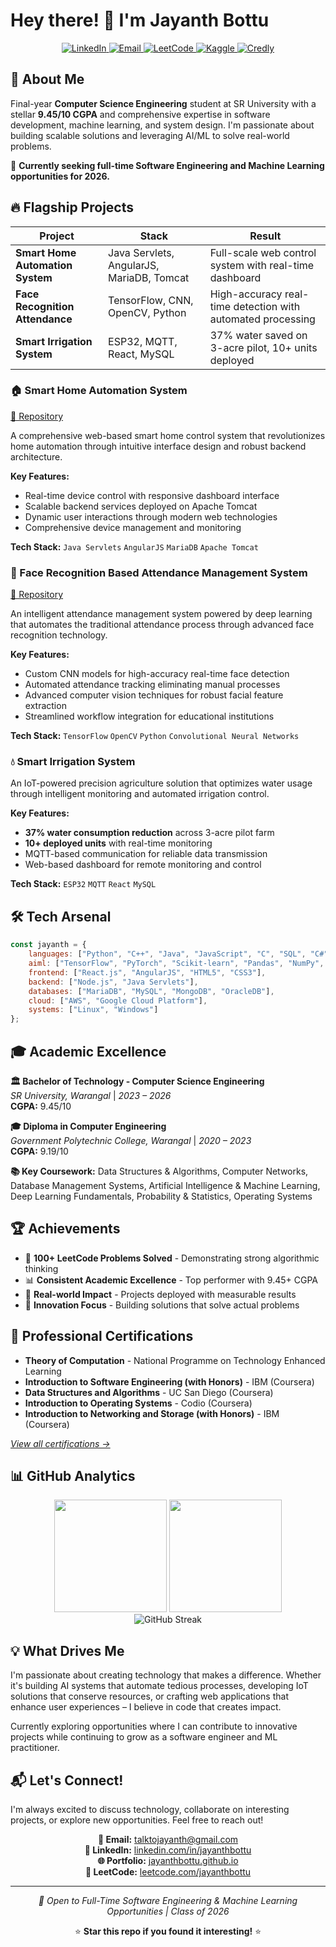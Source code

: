 # Hey there! 👋 I'm Jayanth Bottu

<p align="center">
  <a href="https://www.linkedin.com/in/jayanthbottu">
    <img src="https://img.shields.io/badge/LinkedIn-0077B5?style=for-the-badge&logo=linkedin&logoColor=white" alt="LinkedIn"/>
  </a>
  <a href="mailto:talktojayanth@gmail.com">
    <img src="https://img.shields.io/badge/Email-D14836?style=for-the-badge&logo=gmail&logoColor=white" alt="Email"/>
  </a>
  <a href="https://leetcode.com/jayanthbottu">
    <img src="https://img.shields.io/badge/LeetCode-FFA116?style=for-the-badge&logo=leetcode&logoColor=black" alt="LeetCode"/>
  </a>
  <a href="https://www.kaggle.com/jayanthbottu">
    <img src="https://img.shields.io/badge/Kaggle-20BEFF?style=for-the-badge&logo=kaggle&logoColor=white" alt="Kaggle"/>
  </a>
  <a href="https://credly.com/users/jayanthbottu">
    <img src="https://img.shields.io/badge/Credly-FF6B35?style=for-the-badge&logo=credly&logoColor=white" alt="Credly"/>
  </a>
</p>

## 🚀 About Me

Final-year **Computer Science Engineering** student at SR University with a stellar **9.45/10 CGPA** and comprehensive expertise in software development, machine learning, and system design. I'm passionate about building scalable solutions and leveraging AI/ML to solve real-world problems.

🎯 **Currently seeking full-time Software Engineering and Machine Learning opportunities for 2026.**

## 🔥 Flagship Projects
| Project | Stack | Result |
|---------|-------|--------|
| **Smart Home Automation System** | Java Servlets, AngularJS, MariaDB, Tomcat | Full-scale web control system with real-time dashboard |
| **Face Recognition Attendance** | TensorFlow, CNN, OpenCV, Python | High-accuracy real-time detection with automated processing |
| **Smart Irrigation System** | ESP32, MQTT, React, MySQL | 37% water saved on 3-acre pilot, 10+ units deployed |

### 🏠 Smart Home Automation System
[🔗 Repository](https://github.com/jayanthbottu/SMART-HOME-AUTOMATION-SYSTEM)

A comprehensive web-based smart home control system that revolutionizes home automation through intuitive interface design and robust backend architecture.

**Key Features:**
- Real-time device control with responsive dashboard interface
- Scalable backend services deployed on Apache Tomcat
- Dynamic user interactions through modern web technologies
- Comprehensive device management and monitoring

**Tech Stack:** `Java Servlets` `AngularJS` `MariaDB` `Apache Tomcat`

### 👤 Face Recognition Based Attendance Management System  
[🔗 Repository](https://github.com/jayanthbottu/AIML-PROJECT)

An intelligent attendance management system powered by deep learning that automates the traditional attendance process through advanced face recognition technology.

**Key Features:**
- Custom CNN models for high-accuracy real-time face detection
- Automated attendance tracking eliminating manual processes  
- Advanced computer vision techniques for robust facial feature extraction
- Streamlined workflow integration for educational institutions

**Tech Stack:** `TensorFlow` `OpenCV` `Python` `Convolutional Neural Networks`

### 💧 Smart Irrigation System

An IoT-powered precision agriculture solution that optimizes water usage through intelligent monitoring and automated irrigation control.

**Key Features:**
- **37% water consumption reduction** across 3-acre pilot farm
- **10+ deployed units** with real-time monitoring
- MQTT-based communication for reliable data transmission
- Web-based dashboard for remote monitoring and control

**Tech Stack:** `ESP32` `MQTT` `React` `MySQL`

## 🛠️ Tech Arsenal

```javascript
const jayanth = {
    languages: ["Python", "C++", "Java", "JavaScript", "C", "SQL", "C#"],
    aiml: ["TensorFlow", "PyTorch", "Scikit-learn", "Pandas", "NumPy", "NLTK", "CNN", "OpenCV"],
    frontend: ["React.js", "AngularJS", "HTML5", "CSS3"],
    backend: ["Node.js", "Java Servlets"],
    databases: ["MariaDB", "MySQL", "MongoDB", "OracleDB"],
    cloud: ["AWS", "Google Cloud Platform"],
    systems: ["Linux", "Windows"]
};
```

## 🎓 Academic Excellence

**🏛️ Bachelor of Technology - Computer Science Engineering**  
*SR University, Warangal* | *2023 – 2026*  
**CGPA:** 9.45/10

**🎓 Diploma in Computer Engineering**  
*Government Polytechnic College, Warangal* | *2020 – 2023*  
**CGPA:** 9.19/10

**📚 Key Coursework:** Data Structures & Algorithms, Computer Networks, Database Management Systems, Artificial Intelligence & Machine Learning, Deep Learning Fundamentals, Probability & Statistics, Operating Systems

## 🏆 Achievements

- 🧠 **100+ LeetCode Problems Solved** - Demonstrating strong algorithmic thinking
- 📊 **Consistent Academic Excellence** - Top performer with 9.45+ CGPA
- 🌱 **Real-world Impact** - Projects deployed with measurable results
- 🚀 **Innovation Focus** - Building solutions that solve actual problems

## 📜 Professional Certifications

- **Theory of Computation** - National Programme on Technology Enhanced Learning
- **Introduction to Software Engineering (with Honors)** - IBM (Coursera)
- **Data Structures and Algorithms** - UC San Diego (Coursera)
- **Introduction to Operating Systems** - Codio (Coursera)
- **Introduction to Networking and Storage (with Honors)** - IBM (Coursera)

*[View all certifications →](https://credly.com/users/jayanthbottu)*

## 📊 GitHub Analytics

<div align="center">
  <img height="180em" src="https://github-readme-stats.vercel.app/api?username=jayanthbottu&show_icons=true&theme=tokyonight&include_all_commits=true&count_private=true&hide_border=true"/>
  <img height="180em" src="https://github-readme-stats.vercel.app/api/top-langs/?username=jayanthbottu&layout=compact&langs_count=8&theme=tokyonight&hide_border=true"/>
</div>

<div align="center">
  <img src="https://github-readme-streak-stats.herokuapp.com/?user=jayanthbottu&theme=tokyonight&hide_border=true" alt="GitHub Streak"/>
</div>

## 💡 What Drives Me

I'm passionate about creating technology that makes a difference. Whether it's building AI systems that automate tedious processes, developing IoT solutions that conserve resources, or crafting web applications that enhance user experiences – I believe in code that creates impact.

Currently exploring opportunities where I can contribute to innovative projects while continuing to grow as a software engineer and ML practitioner.

## 📬 Let's Connect!

I'm always excited to discuss technology, collaborate on interesting projects, or explore new opportunities. Feel free to reach out!

<div align="center">

**📧 Email:** [talktojayanth@gmail.com](mailto:talktojayanth@gmail.com)  
**💼 LinkedIn:** [linkedin.com/in/jayanthbottu](https://linkedin.com/in/jayanthbottu)  
**🌐 Portfolio:** [jayanthbottu.github.io](https://jayanthbottu.github.io/)  
**🔗 LeetCode:** [leetcode.com/jayanthbottu](https://leetcode.com/jayanthbottu)

</div>

---

<div align="center">
  <i>🎯 Open to Full-Time Software Engineering & Machine Learning Opportunities | Class of 2026</i>
</div>

<div align="center">
  
  ⭐ **Star this repo if you found it interesting!** ⭐
  
</div>
